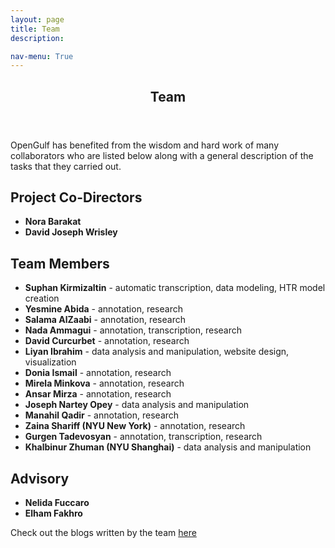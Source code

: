 ```yaml
---
layout: page
title: Team
description: 

nav-menu: True 
---
```


<!-- One -->
<section id="one">
	<div class="inner">
		<header class="major">
			<h1>Team</h1>
		</header>

<!-- Content -->
<p>
	OpenGulf has benefited from the wisdom and hard work of many collaborators who are listed below along with a general description of the tasks that they carried out. </p>

<h2 id="content">Project Co-Directors </h2>
<p> 
	<ul>
		<li><b>Nora Barakat</b></li>
		<li><b>David Joseph Wrisley</b></li>
	</ul>
</p>

<h2 id="content"> Team Members </h2>
<p>	
	<ul>
		<li><b>Suphan Kirmizaltin</b> - automatic transcription, data modeling, HTR model creation</li>
		<li><b>Yesmine Abida</b> - annotation, research</li>
		<li><b>Salama AlZaabi</b> - annotation, research</li>
		<li><b>Nada Ammagui</b> - annotation, transcription, research</li>
		<li><b>David Curcurbet</b> - annotation, research</li>
		<li><b>Liyan Ibrahim</b> - data analysis and manipulation, website design, visualization </li>
		<li><b>Donia Ismail</b> - annotation, research</li>
		<li><b>Mirela Minkova</b> - annotation, research</li>
		<li><b>Ansar Mirza</b> - annotation, research</li>
		<li><b>Joseph Nartey Opey</b> - data analysis and manipulation</li>
		<li><b>Manahil Qadir</b> - annotation, research</li>
		<li><b>Zaina Shariff (NYU New York)</b> - annotation, research</li>
		<li><b>Gurgen Tadevosyan</b> - annotation, transcription, research</li>
		<li><b>Khalbinur Zhuman (NYU Shanghai)</b> - data analysis and manipulation</li>
	</ul>
</p>
<h2 id="content"> Advisory </h2>
<p> 
	<ul>
		<li><b>Nelida Fuccaro</b></li>
		<li><b>Elham Fakhro</b></li>
	</ul>
</p>



Check out the blogs written by the team <a href="../blog" class="link">here</a>